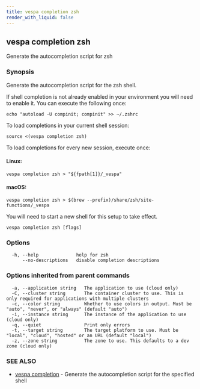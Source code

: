 ```yaml
---
title: vespa completion zsh
render_with_liquid: false
---
```


## vespa completion zsh

Generate the autocompletion script for zsh

### Synopsis

Generate the autocompletion script for the zsh shell.

If shell completion is not already enabled in your environment you will need
to enable it.  You can execute the following once:

	echo "autoload -U compinit; compinit" >> ~/.zshrc

To load completions in your current shell session:

	source <(vespa completion zsh)

To load completions for every new session, execute once:

#### Linux:

	vespa completion zsh > "${fpath[1]}/_vespa"

#### macOS:

	vespa completion zsh > $(brew --prefix)/share/zsh/site-functions/_vespa

You will need to start a new shell for this setup to take effect.


```
vespa completion zsh [flags]
```

### Options

```
  -h, --help              help for zsh
      --no-descriptions   disable completion descriptions
```

### Options inherited from parent commands

```
  -a, --application string   The application to use (cloud only)
  -C, --cluster string       The container cluster to use. This is only required for applications with multiple clusters
  -c, --color string         Whether to use colors in output. Must be "auto", "never", or "always" (default "auto")
  -i, --instance string      The instance of the application to use (cloud only)
  -q, --quiet                Print only errors
  -t, --target string        The target platform to use. Must be "local", "cloud", "hosted" or an URL (default "local")
  -z, --zone string          The zone to use. This defaults to a dev zone (cloud only)
```

### SEE ALSO

* [vespa completion](vespa_completion.html)	 - Generate the autocompletion script for the specified shell

